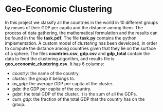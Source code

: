 # Geo-Economic Clustering

In this project we classify all the countries in the world in 10 different groups by means of their GDP per capita and the distance among them.
The process of data gathering, the mathematical formulation and the results can be found in the file **task.pdf**. The file **task.py** contains the 
python implementation. A custom model of *clustering* has been developed, in order to compute the distance among countries given that they lie 
on the surface of a sphere. The files **countries.csv**, **gdp.csv** and **gdp_total** contain the data to feed the clustering algorithm, and results file is 
**geo_economic_clustering.csv**. It has 6 columns:

* *country*: the name of the country.
* *cluster*: the group it belongs to.
* *av_gdp*: the average GDP per capita of the cluster.
* *gdp*: the GDP per capita of the country.
* *gdpt*: the total GDP of the cluster. It is the sum of all the GDPs.
* *cum_gdp*: the fraction of the total GDP that the country has on the group.